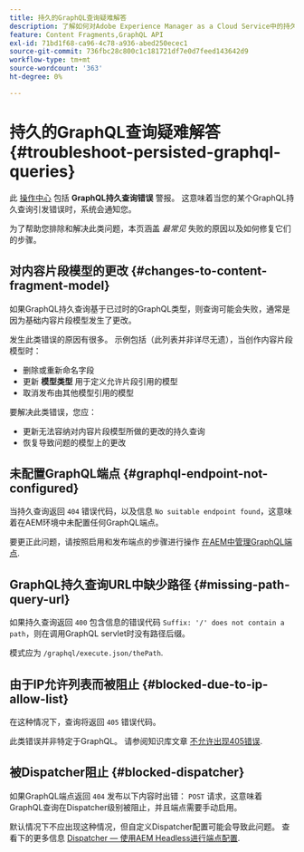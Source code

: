 ```yaml
---
title: 持久的GraphQL查询疑难解答
description: 了解如何对Adobe Experience Manager as a Cloud Service中的持久GraphQL查询问题进行故障诊断。
feature: Content Fragments,GraphQL API
exl-id: 71bd1f68-ca96-4c78-a936-abed250ecec1
source-git-commit: 736fbc28c800c1c181721df7e0d7feed143642d9
workflow-type: tm+mt
source-wordcount: '363'
ht-degree: 0%

---
```


# 持久的GraphQL查询疑难解答 {#troubleshoot-persisted-graphql-queries}

此 [操作中心](/help/operations/actions-center.md) 包括 **GraphQL持久查询错误** 警报。 这意味着当您的某个GraphQL持久查询引发错误时，系统会通知您。

为了帮助您排除和解决此类问题，本页涵盖 *最常见* 失败的原因以及如何修复它们的步骤。

## 对内容片段模型的更改 {#changes-to-content-fragment-model}

如果GraphQL持久查询基于已过时的GraphQL类型，则查询可能会失败，通常是因为基础内容片段模型发生了更改。

发生此类错误的原因有很多。 示例包括（此列表并非详尽无遗），当创作内容片段模型时：

* 删除或重新命名字段
* 更新 **模型类型** 用于定义允许片段引用的模型
* 取消发布由其他模型引用的模型

要解决此类错误，您应：

* 更新无法容纳对内容片段模型所做的更改的持久查询
* 恢复导致问题的模型上的更改

## 未配置GraphQL端点 {#graphql-endpoint-not-configured}

当持久查询返回 `404` 错误代码，以及信息 `No suitable endpoint found`，这意味着在AEM环境中未配置任何GraphQL端点。

要更正此问题，请按照启用和发布端点的步骤进行操作 [在AEM中管理GraphQL端点](/help/headless/graphql-api/graphql-endpoint.md).

## GraphQL持久查询URL中缺少路径 {#missing-path-query-url}

如果持久查询返回 `400` 包含信息的错误代码 `Suffix: '/' does not contain a path`，则在调用GraphQL servlet时没有路径后缀。

模式应为 `/graphql/execute.json/thePath`.

## 由于IP允许列表而被阻止 {#blocked-due-to-ip-allow-list}

在这种情况下，查询将返回 `405` 错误代码。

此类错误并非特定于GraphQL。 请参阅知识库文章 [不允许出现405错误](https://experienceleague.adobe.com/en/docs/experience-cloud-kcs/kbarticles/ka-20824).

## 被Dispatcher阻止 {#blocked-dispatcher}

如果GraphQL端点返回 `404` 发布以下内容时出错： `POST` 请求，这意味着GraphQL查询在Dispatcher级别被阻止，并且端点需要手动启用。

默认情况下不应出现这种情况，但自定义Dispatcher配置可能会导致此问题。 查看下的更多信息 [Dispatcher — 使用AEM Headless进行端点配置](/help/headless/deployment/dispatcher.md).
